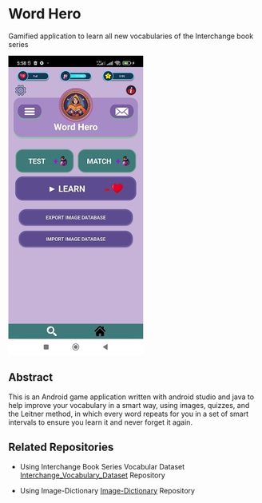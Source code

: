 # Word Hero
Gamified application to learn all new vocabularies of the Interchange book series

<img src="ReadmeAssets/WordHero.jpg" width="270"/>

## Abstract

This is an Android game application written with android studio and java to help improve your vocabulary in a smart way, using images, quizzes, and the Leitner method, in which every word repeats for you in a set of smart intervals to ensure you learn it and never forget it again.

## Related Repositories

- Using Interchange Book Series Vocabular Dataset [Interchange_Vocabulary_Dataset](../../../Interchange_Vocabulary_Dataset) Repository

- Using Image-Dictionary [Image-Dictionary](../../../Image-Dictionary) Repository



